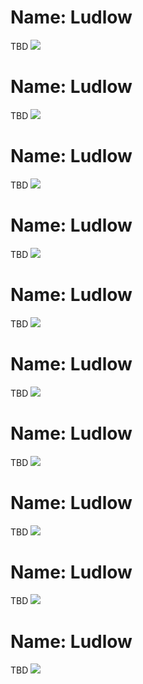 <!--Type: Item-->
# Name: Ludlow

TBD
![](https://raw.githubusercontent.com/dmfbsh/dmfbsh.github.io/master/assets/images/places/2019-04-13_11_49_49_DSC_3876_DxO.jpg)

<!--Type: Item-->
# Name: Ludlow

TBD
![](https://raw.githubusercontent.com/dmfbsh/dmfbsh.github.io/master/assets/images/places/2019-04-13_12_03_02_DSC_3932_DxO.jpg)

<!--Type: Item-->
# Name: Ludlow

TBD
![](https://raw.githubusercontent.com/dmfbsh/dmfbsh.github.io/master/assets/images/places/2019-04-13_12_09_20_DSC_3960_DxO.jpg)

<!--Type: Item-->
# Name: Ludlow

TBD
![](https://raw.githubusercontent.com/dmfbsh/dmfbsh.github.io/master/assets/images/places/2019-04-13_14_06_43_DSC_4025_DxO.jpg)

<!--Type: Item-->
# Name: Ludlow

TBD
![](https://raw.githubusercontent.com/dmfbsh/dmfbsh.github.io/master/assets/images/places/2019-04-13_14_09_34_DSC_4031_DxO.jpg)

<!--Type: Item-->
# Name: Ludlow

TBD
![](https://raw.githubusercontent.com/dmfbsh/dmfbsh.github.io/master/assets/images/places/2019-04-13_14_20_25_DSC_4045_DxO.jpg)

<!--Type: Item-->
# Name: Ludlow

TBD
![](https://raw.githubusercontent.com/dmfbsh/dmfbsh.github.io/master/assets/images/places/2020-01-04_13_46_04_DSC_6069_DxO.jpg)

<!--Type: Item-->
# Name: Ludlow

TBD
![](https://raw.githubusercontent.com/dmfbsh/dmfbsh.github.io/master/assets/images/places/2020-01-04_14_14_02_DSC_6088_DxO.jpg)

<!--Type: Item-->
# Name: Ludlow

TBD
![](https://raw.githubusercontent.com/dmfbsh/dmfbsh.github.io/master/assets/images/places/2020-01-04_14_16_23_DSC_6093_DxO_bw.jpg)

<!--Type: Item-->
# Name: Ludlow

TBD
![](https://raw.githubusercontent.com/dmfbsh/dmfbsh.github.io/master/assets/images/places/2020-01-04_14_23_04_DSC_6100_DxO_PerfectlyClear.jpg)

